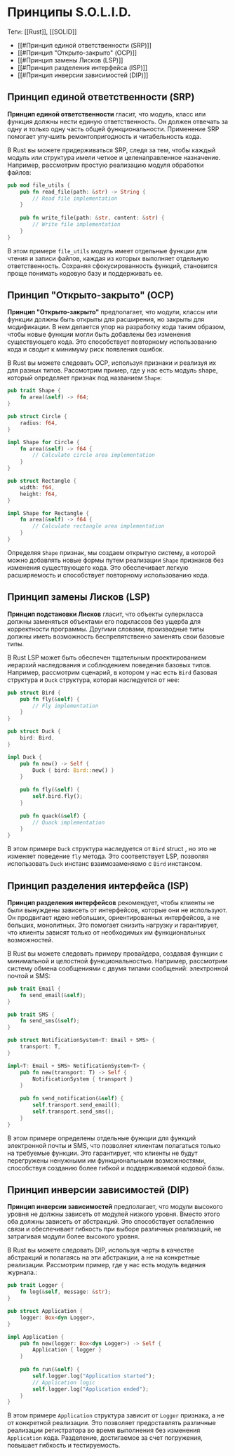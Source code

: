# Принципы S.O.L.I.D.

Теги: [[Rust]], [[SOLID]]

- [[#Принцип единой ответственности (SRP)]]
- [[#Принцип "Открыто-закрыто" (OCP)]]
- [[#Принцип замены Лисков (LSP)]]
- [[#Принцип разделения интерфейса (ISP)]]
- [[#Принцип инверсии зависимостей (DIP)]]

## Принцип единой ответственности (SRP)

**Принцип единой ответственности** гласит, что модуль, класс или функция должны нести единую ответственность. Он должен отвечать за одну и только одну часть общей функциональности. Применение SRP помогает улучшить ремонтопригодность и читабельность кода.

В Rust вы можете придерживаться SRP, следя за тем, чтобы каждый модуль или структура имели четкое и целенаправленное назначение. Например, рассмотрим простую реализацию модуля обработки файлов:

```rust
pub mod file_utils {
    pub fn read_file(path: &str) -> String {
        // Read file implementation
    }
	
    pub fn write_file(path: &str, content: &str) {
        // Write file implementation
    }
}
```

В этом примере `file_utils` модуль имеет отдельные функции для чтения и записи файлов, каждая из которых выполняет отдельную ответственность. Сохраняя сфокусированность функций, становится проще понимать кодовую базу и поддерживать ее.

## Принцип "Открыто-закрыто" (OCP)

**Принцип "Открыто-закрыто"** предполагает, что модули, классы или функции должны быть открыты для расширения, но закрыты для модификации. В нем делается упор на разработку кода таким образом, чтобы новые функции могли быть добавлены без изменения существующего кода. Это способствует повторному использованию кода и сводит к минимуму риск появления ошибок.

В Rust вы можете следовать OCP, используя признаки и реализуя их для разных типов. Рассмотрим пример, где у нас есть модуль shape, который определяет признак под названием `Shape`:

```rust
pub trait Shape {
    fn area(&self) -> f64;
}

pub struct Circle {
    radius: f64,
}

impl Shape for Circle {
    fn area(&self) -> f64 {
        // Calculate circle area implementation
    }
}

pub struct Rectangle {
    width: f64,
    height: f64,
}

impl Shape for Rectangle {
    fn area(&self) -> f64 {
        // Calculate rectangle area implementation
    }
}
```

Определяя `Shape` признак, мы создаем открытую систему, в которой можно добавлять новые формы путем реализации `Shape` признаков без изменения существующего кода. Это обеспечивает легкую расширяемость и способствует повторному использованию кода.

## Принцип замены Лисков (LSP)

**Принцип подстановки Лисков** гласит, что объекты суперкласса должны заменяться объектами его подклассов без ущерба для корректности программы. Другими словами, производные типы должны иметь возможность беспрепятственно заменять свои базовые типы.

В Rust LSP может быть обеспечен тщательным проектированием иерархий наследования и соблюдением поведения базовых типов. Например, рассмотрим сценарий, в котором у нас есть `Bird` базовая структура и `Duck` структура, которая наследуется от нее:

```rust
pub struct Bird {
    pub fn fly(&self) {
        // Fly implementation
    }
}

pub struct Duck {
    bird: Bird,
}

impl Duck {
    pub fn new() -> Self {
        Duck { bird: Bird::new() }
    }
	
    pub fn fly(&self) {
        self.bird.fly();
    }
	
    pub fn quack(&self) {
        // Quack implementation
    }
}
```

В этом примере `Duck` структура наследуется от `Bird` struct , но это не изменяет поведение `fly` метода. Это соответствует LSP, позволяя использовать `Duck` инстанс взаимозаменяемо с `Bird` инстансом.

## Принцип разделения интерфейса (ISP)

**Принцип разделения интерфейсов** рекомендует, чтобы клиенты не были вынуждены зависеть от интерфейсов, которые они не используют. Он продвигает идею небольших, ориентированных интерфейсов, а не больших, монолитных. Это помогает снизить нагрузку и гарантирует, что клиенты зависят только от необходимых им функциональных возможностей.

В Rust вы можете следовать примеру провайдера, создавая функции с минимальной и целостной функциональностью. Например, рассмотрим систему обмена сообщениями с двумя типами сообщений: электронной почтой и SMS:

```rust
pub trait Email {
    fn send_email(&self);
}

pub trait SMS {
    fn send_sms(&self);
}

pub struct NotificationSystem<T: Email + SMS> {
    transport: T,
}

impl<T: Email + SMS> NotificationSystem<T> {
    pub fn new(transport: T) -> Self {
        NotificationSystem { transport }
    }
	
    pub fn send_notification(&self) {
        self.transport.send_email();
        self.transport.send_sms();
    }
}
```

В этом примере определены отдельные функции для функций электронной почты и SMS, что позволяет клиентам полагаться только на требуемые функции. Это гарантирует, что клиенты не будут перегружены ненужными им функциональными возможностями, способствуя созданию более гибкой и поддерживаемой кодовой базы.

## Принцип инверсии зависимостей (DIP)

**Принцип инверсии зависимостей** предполагает, что модули высокого уровня не должны зависеть от модулей низкого уровня. Вместо этого оба должны зависеть от абстракций. Это способствует ослаблению связи и обеспечивает гибкость при выборе различных реализаций, не затрагивая модули более высокого уровня.

В Rust вы можете следовать DIP, используя черты в качестве абстракций и полагаясь на эти абстракции, а не на конкретные реализации. Рассмотрим пример, где у нас есть модуль ведения журнала.:

```rust
pub trait Logger {
    fn log(&self, message: &str);
}

pub struct Application {
    logger: Box<dyn Logger>,
}

impl Application {
    pub fn new(logger: Box<dyn Logger>) -> Self {
        Application { logger }
    }
	
    pub fn run(&self) {
        self.logger.log("Application started");
        // Application logic
        self.logger.log("Application ended");
    }
}
```

В этом примере `Application` структура зависит от `Logger` признака, а не от конкретной реализации. Это позволяет предоставлять различные реализации регистратора во время выполнения без изменения `Application` кода. Разделение, достигаемое за счет погружения, повышает гибкость и тестируемость.
